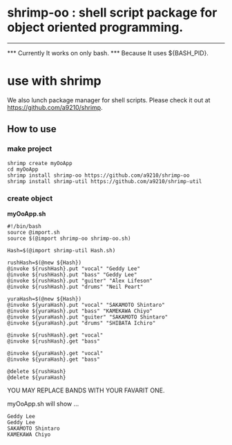 # shrimp-oo : shell script package for object oriented programming.

---

*** Currently It works on only bash. *** Because It uses ${BASH_PID}.
# use with shrimp

We also lunch package manager for shell scripts.
Please check it out at https://github.com/a9210/shrimp.

## How to use

### make project

```
shrimp create myOoApp
cd myOoApp
shrimp install shrimp-oo https://github.com/a9210/shrimp-oo
shrimp install shrimp-util https://github.com/a9210/shrimp-util
```

### create object

**myOoApp.sh**
```shell
#!/bin/bash
source @import.sh
source $(@import shrimp-oo shrimp-oo.sh)

Hash=$(@import shrimp-util Hash.sh)

rushHash=$(@new ${Hash})
@invoke ${rushHash}.put "vocal" "Geddy Lee"
@invoke ${rushHash}.put "bass" "Geddy Lee"
@invoke ${rushHash}.put "guiter" "Alex Lifeson"
@invoke ${rushHash}.put "drums" "Neil Peart"

yuraHash=$(@new ${Hash})
@invoke ${yuraHash}.put "vocal" "SAKAMOTO Shintaro"
@invoke ${yuraHash}.put "bass" "KAMEKAWA Chiyo"
@invoke ${yuraHash}.put "guiter" "SAKAMOTO Shintaro"
@invoke ${yuraHash}.put "drums" "SHIBATA Ichiro"

@invoke ${rushHash}.get "vocal"
@invoke ${rushHash}.get "bass"

@invoke ${yuraHash}.get "vocal"
@invoke ${yuraHash}.get "bass"

@delete ${rushHash}
@delete ${yuraHash}
```
YOU MAY REPLACE BANDS WITH YOUR FAVARIT ONE.

myOoApp.sh will show ...

```
Geddy Lee
Geddy Lee
SAKAMOTO Shintaro
KAMEKAWA Chiyo
```